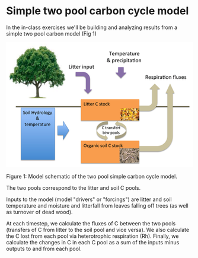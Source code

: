 # Simple two pool carbon cycle model

In the in-class exercises we'll be building and analyzing results from a simple two pool carbon model (Fig 1)

![model schematic](two_Cpool_model_schematic.png)

Figure 1: Model schematic of the two pool simple carbon cycle model.

The two pools correspond to the litter and soil C pools.

Inputs to the model (model "drivers" or "forcings") are litter and soil temperature and moisture and litterfall from leaves falling off trees (as well as turnover of dead wood).

At each timestep, we calculate the fluxes of C between the two pools (transfers of C from litter to the soil pool and vice versa). We also calculate the C lost from each pool via heterotrophic respiration (Rh). Finally, we calculate the changes in C in each C pool as a sum of the inputs minus outputs to and from each pool.


